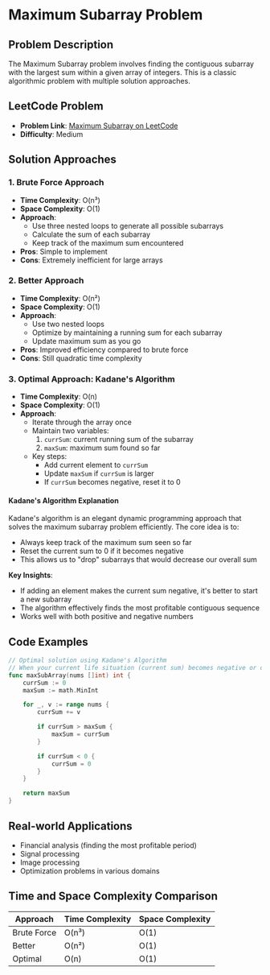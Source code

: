 # Maximum Subarray Problem

## Problem Description
The Maximum Subarray problem involves finding the contiguous subarray with the largest sum within a given array of integers. This is a classic algorithmic problem with multiple solution approaches.

## LeetCode Problem
- **Problem Link**: [Maximum Subarray on LeetCode](https://leetcode.com/problems/maximum-subarray/)
- **Difficulty**: Medium

## Solution Approaches

### 1. Brute Force Approach
- **Time Complexity**: O(n³)
- **Space Complexity**: O(1)
- **Approach**: 
  - Use three nested loops to generate all possible subarrays
  - Calculate the sum of each subarray
  - Keep track of the maximum sum encountered
- **Pros**: Simple to implement
- **Cons**: Extremely inefficient for large arrays

### 2. Better Approach
- **Time Complexity**: O(n²)
- **Space Complexity**: O(1)
- **Approach**:
  - Use two nested loops
  - Optimize by maintaining a running sum for each subarray
  - Update maximum sum as you go
- **Pros**: Improved efficiency compared to brute force
- **Cons**: Still quadratic time complexity

### 3. Optimal Approach: Kadane's Algorithm
- **Time Complexity**: O(n)
- **Space Complexity**: O(1)
- **Approach**:
  - Iterate through the array once
  - Maintain two variables: 
    1. `currSum`: current running sum of the subarray
    2. `maxSum`: maximum sum found so far
  - Key steps:
    - Add current element to `currSum`
    - Update `maxSum` if `currSum` is larger
    - If `currSum` becomes negative, reset it to 0

#### Kadane's Algorithm Explanation
Kadane's algorithm is an elegant dynamic programming approach that solves the maximum subarray problem efficiently. The core idea is to:
- Always keep track of the maximum sum seen so far
- Reset the current sum to 0 if it becomes negative
- This allows us to "drop" subarrays that would decrease our overall sum

**Key Insights**:
- If adding an element makes the current sum negative, it's better to start a new subarray
- The algorithm effectively finds the most profitable contiguous sequence
- Works well with both positive and negative numbers

## Code Examples
```go
// Optimal solution using Kadane's Algorithm
// When your current life situation (current sum) becomes negative or detrimental, it's better to reset to zero (start over) rather than continuing down a destructive path.
func maxSubArray(nums []int) int {
    currSum := 0
    maxSum := math.MinInt

    for _, v := range nums {
        currSum += v

        if currSum > maxSum {
            maxSum = currSum
        }

        if currSum < 0 {
            currSum = 0
        }
    }

    return maxSum
}
```

## Real-world Applications
- Financial analysis (finding the most profitable period)
- Signal processing
- Image processing
- Optimization problems in various domains

## Time and Space Complexity Comparison
| Approach   | Time Complexity | Space Complexity |
|------------|----------------|------------------|
| Brute Force | O(n³)          | O(1)             |
| Better     | O(n²)          | O(1)             |
| Optimal    | O(n)           | O(1)             |
